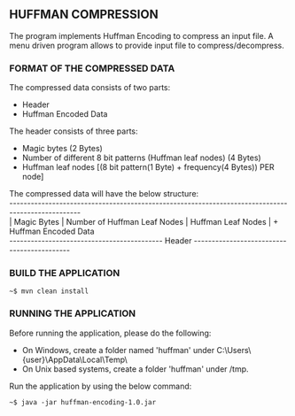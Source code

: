 ## HUFFMAN COMPRESSION

The program implements Huffman Encoding to compress an input file. A menu driven program allows to provide input file to compress/decompress.

### FORMAT OF THE COMPRESSED DATA
The compressed data consists of two parts:
* Header
* Huffman Encoded Data

The header consists of three parts:
* Magic bytes (2 Bytes)
* Number of different 8 bit patterns (Huffman leaf nodes) (4 Bytes)
* Huffman leaf nodes [(8 bit pattern(1 Byte) + frequency(4 Bytes)) PER node]

The compressed data will have the below structure:\
--------------------------------------------------------------------------------------------------\
| Magic Bytes | Number of Huffman Leaf Nodes | Huffman Leaf Nodes |  + Huffman Encoded Data \
------------------------------------------- Header -------------------------------------------

### BUILD THE APPLICATION
~~~
~$ mvn clean install
~~~

### RUNNING THE APPLICATION
Before running the application, please do the following:
* On Windows, create a folder named 'huffman' under C:\Users\\{user}\AppData\Local\Temp\
* On Unix based systems, create a folder 'huffman' under /tmp.

Run the application by using the below command:
~~~
~$ java -jar huffman-encoding-1.0.jar
~~~